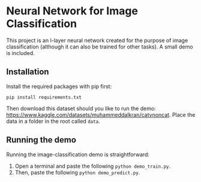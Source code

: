 # Neural Network for Image Classification
This project is an l-layer neural network created for the purpose of image classification (although it can also be 
trained for other tasks). A small demo is included.

## Installation

Install the required packages with pip first:

``pip install requirements.txt``

Then download this dataset should you like to run the demo: https://www.kaggle.com/datasets/muhammeddalkran/catvnoncat.
Place the data in a folder in the root called `data`.

## Running the demo

Running the image-classification demo is straightforward:

1. Open a terminal and paste the following `python demo_train.py`.
2. Then, paste the following `python demo_predict.py`.
